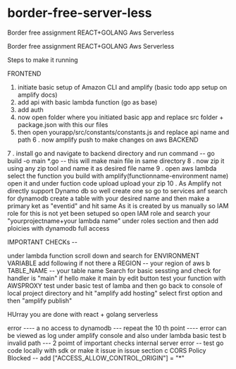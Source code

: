 # border-free-server-less
Border free assignment REACT+GOLANG Aws Serverless

Border free assignment REACT+GOLANG Aws Serverless

Steps to make it running

FRONTEND

1. initiate basic setup of Amazon CLI and amplify (basic todo app setup on amplify docs)
2. add api with basic lambda function (go as base)
3. add auth
4. now open folder where you initiated basic app and replace src folder + package.json with this our files
5. then open yourapp/src/constants/constants.js and replace api name and path
6 . now amplify push to make changes on aws
BACKEND

7 . install go and navigate to backend directory and run command -- go build -o main *.go -- this will make main file in same directory
8 . now zip it using any zip tool and name it as desired file name 9 . open aws lambda select the function you build with amplify(functionname-environment name) open it and under fuction code upload upload your zip 10 . As Amplify not directly support Dynamo db so well create one so go to services anf search for dynamodb create a table with your desired name and then make a primary ket as "eventid" and hit same As it is created by us manually so IAM role for this is not yet been setuped so open IAM role and search your "yourprojectname+your lambda name" under roles section and then add ploicies with dynamodb full access

IMPORTANT CHECKs --

   under lambda function scroll down and search for ENVIRONMENT VARIABLE add following if not there a REGION -- your region of aws b TABLE_NAME -- your table name
   Search for basic sessting and check for handler is "main" if hello make it main by edit button
   test your function with AWSPROXY test under basic test of lamba and then go back to console of local project directory 
   and hit "amplify add hosting" select first option and then "amplify publish"

HUrray you are done with react + golang serverless

error ---- 
  a  no access to dynamodb --- repeat the 10 th point ---- error can be viewed as log under amplify console and also under lambda basic test 
  b  invalid path --- 2 poimt of important checks internal server error -- test go code locally with sdk or make it issue in issue section 
  c  CORS Policy Blocked -- add ["ACCESS_ALLOW_CONTROL_ORIGIN"] = "*"
